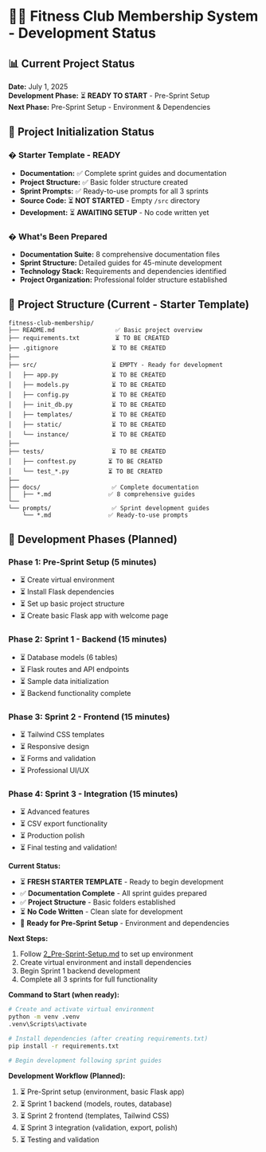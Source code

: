 # 🏋️‍♀️ Fitness Club Membership System - Development Status

## 📊 Current Project Status

**Date:** July 1, 2025  
**Development Phase:** ⏳ **READY TO START** - Pre-Sprint Setup  
**Next Phase:** Pre-Sprint Setup - Environment & Dependencies

## 🚀 Project Initialization Status

### � Starter Template - READY

- **Documentation:** ✅ Complete sprint guides and documentation
- **Project Structure:** ✅ Basic folder structure created
- **Sprint Prompts:** ✅ Ready-to-use prompts for all 3 sprints
- **Source Code:** ⏳ **NOT STARTED** - Empty `/src` directory
- **Development:** ⏳ **AWAITING SETUP** - No code written yet

### � What's Been Prepared

- **Documentation Suite:** 8 comprehensive documentation files
- **Sprint Structure:** Detailed guides for 45-minute development
- **Technology Stack:** Requirements and dependencies identified
- **Project Organization:** Professional folder structure established

## 📁 Project Structure (Current - Starter Template)

```text
fitness-club-membership/
├── README.md                 ✅ Basic project overview
├── requirements.txt          ⏳ TO BE CREATED
├── .gitignore               ⏳ TO BE CREATED
├──
├── src/                     ⏳ EMPTY - Ready for development
│   ├── app.py               ⏳ TO BE CREATED
│   ├── models.py            ⏳ TO BE CREATED
│   ├── config.py            ⏳ TO BE CREATED
│   ├── init_db.py           ⏳ TO BE CREATED
│   ├── templates/           ⏳ TO BE CREATED
│   ├── static/              ⏳ TO BE CREATED
│   └── instance/            ⏳ TO BE CREATED
├──
├── tests/                   ⏳ TO BE CREATED
│   ├── conftest.py         ⏳ TO BE CREATED
│   └── test_*.py           ⏳ TO BE CREATED
├──
├── docs/                    ✅ Complete documentation
│   ├── *.md                ✅ 8 comprehensive guides
└──
└── prompts/                 ✅ Sprint development guides
    └── *.md                ✅ Ready-to-use prompts
```

## 🚀 Development Phases (Planned)

### Phase 1: Pre-Sprint Setup (5 minutes)

- ⏳ Create virtual environment
- ⏳ Install Flask dependencies
- ⏳ Set up basic project structure
- ⏳ Create basic Flask app with welcome page

### Phase 2: Sprint 1 - Backend (15 minutes)

- ⏳ Database models (6 tables)
- ⏳ Flask routes and API endpoints
- ⏳ Sample data initialization
- ⏳ Backend functionality complete

### Phase 3: Sprint 2 - Frontend (15 minutes)

- ⏳ Tailwind CSS templates
- ⏳ Responsive design
- ⏳ Forms and validation
- ⏳ Professional UI/UX

### Phase 4: Sprint 3 - Integration (15 minutes)

- ⏳ Advanced features
- ⏳ CSV export functionality
- ⏳ Production polish
- ⏳ Final testing and validation!

**Current Status:**

- ⏳ **FRESH STARTER TEMPLATE** - Ready to begin development
- ✅ **Documentation Complete** - All sprint guides prepared
- ✅ **Project Structure** - Basic folders established
- ⏳ **No Code Written** - Clean slate for development
- 🚀 **Ready for Pre-Sprint Setup** - Environment and dependencies

**Next Steps:**

1. Follow [2_Pre-Sprint-Setup.md](../prompts/2_Pre-Sprint-Setup.md) to set up environment
2. Create virtual environment and install dependencies
3. Begin Sprint 1 backend development
4. Complete all 3 sprints for full functionality

**Command to Start (when ready):**

```bash
# Create and activate virtual environment
python -m venv .venv
.venv\Scripts\activate

# Install dependencies (after creating requirements.txt)
pip install -r requirements.txt

# Begin development following sprint guides
```

**Development Workflow (Planned):**

1. ⏳ Pre-Sprint setup (environment, basic Flask app)
2. ⏳ Sprint 1 backend (models, routes, database)
3. ⏳ Sprint 2 frontend (templates, Tailwind CSS)
4. ⏳ Sprint 3 integration (validation, export, polish)
5. ⏳ Testing and validation
